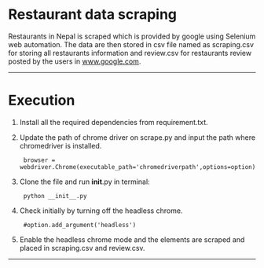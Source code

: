 # Restaurant data scraping

Restaurants in Nepal is scraped which is provided by google using Selenium web automation. The data are then stored in csv file named as scraping.csv for storing all restaurants information and review.csv for restaurants review posted by the users in www.google.com.
___
# Execution
1. Install all the required dependencies from requirement.txt.
2. Update the path of chrome driver on scrape.py and input the path where chromedriver is installed.

        browser = webdriver.Chrome(executable_path='chromedriverpath',options=option)
3. Clone the file and run __init__.py in terminal:

        python __init__.py
4. Check initially by turning off the headless chrome.

        #option.add_argument('headless')
5. Enable the headless chrome mode and the elements are scraped and placed in scraping.csv and review.csv.

_________________


